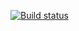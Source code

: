 [![Build status](https://ci.appveyor.com/api/projects/status/ttcnpy6626i7vc8q?svg=true)](https://ci.appveyor.com/project/Alexchb2/5)
